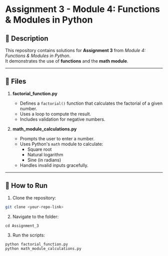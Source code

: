 # Assignment 3 - Module 4: Functions & Modules in Python

## 📌 Description
This repository contains solutions for **Assignment 3** from *Module 4: Functions & Modules in Python*.  
It demonstrates the use of **functions** and the **math module**.

---

## 📂 Files
1. **factorial_function.py**  
   - Defines a `factorial()` function that calculates the factorial of a given number.
   - Uses a loop to compute the result.
   - Includes validation for negative numbers.

2. **math_module_calculations.py**  
   - Prompts the user to enter a number.
   - Uses Python's `math` module to calculate:
     - Square root
     - Natural logarithm
     - Sine (in radians)
   - Handles invalid inputs gracefully.

---

## 🚀 How to Run
1. Clone the repository:
```bash
git clone <your-repo-link>
```
2. Navigate to the folder:
```
cd Assignment_3
```
3. Run the scripts:
```
python factorial_function.py
python math_module_calculations.py
```
